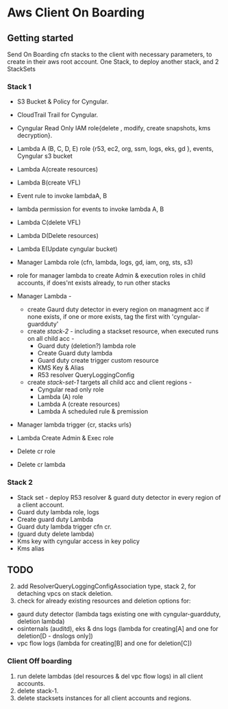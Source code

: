 # Aws Client On Boarding

## Getting started

Send On Boarding cfn stacks to the client with necessary parameters, to create in their aws root account.
One Stack, to deploy another stack, and 2 StackSets

### Stack 1

* S3 Bucket & Policy for Cyngular.
* CloudTrail Trail for Cyngular.
* Cyngular Read Only IAM role{delete , modify, create snapshots, kms decryption}.

* Lambda A (B, C, D, E) role {r53, ec2, org, ssm, logs, eks, gd }, events, Cyngular s3 bucket
* Lambda A(create resources)
* Lambda B(create VFL)
* Event rule to invoke lambdaA, B
* lambda permission for events to invoke lambda A, B

* Lambda C(delete VFL)
* Lambda D(Delete resources)
* Lambda E(Update cyngular bucket)

* Manager Lambda role (cfn, lambda, logs, gd, iam, org, sts, s3)
* role for manager lambda to create Admin & execution roles in child accounts, if does'nt exists already, to run other stacks
* Manager Lambda -
  * create Gaurd duty detector in every region on managment acc if none exists, if one or more exists, tag the first with 'cyngular-guardduty'
  * create *stack-2* - including a stackset resource, when executed runs on all child acc -
    * Guard duty (deletion?) lambda role
    * Create Guard duty lambda
    * Guard duty create trigger custom resource
    * KMS Key & Alias
    * R53 resolver QueryLoggingConfig
  * create *stack-set-1* targets all child acc and client regions -
    * Cyngular read only role
    * Lambda (A) role
    * Lambda A (create resources)
    * Lambda A scheduled rule & premission
* Manager lambda trigger {cr, stacks urls}
* Lambda Create Admin & Exec role

* Delete cr role
* Delete cr lambda

### Stack 2

* Stack set - deploy R53 resolver & guard duty detector in every region of a client account.
* Guard duty lambda role, logs
* Create guard duty Lambda
* Guard duty lambda trigger cfn cr.
* (guard duty delete lambda)
* Kms key with cyngular access in key policy
* Kms alias

## TODO

2. add ResolverQueryLoggingConfigAssociation type, stack 2, for detaching vpcs on stack deletion.
3. check for already existing resources and deletion options for:

* gaurd duty detector (lambda tags existing one with cyngular-guardduty, deletion lambda)
* osinternals (auditd), eks & dns logs (lambda for creating[A] and one for deletion[D - dnslogs only])
* vpc flow logs (lambda for creating[B] and one for deletion[C])

### Client Off boarding

1. run delete lambdas (del resources & del vpc flow logs) in all client accounts.
2. delete stack-1.
3. delete stacksets instances for all client accounts and regions.
